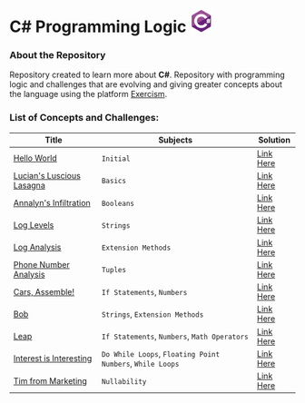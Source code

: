 # C# Programming Logic <img src="https://raw.githubusercontent.com/devicons/devicon/master/icons/csharp/csharp-original.svg" alt="csharp" width="40" height="40"/>
### About the Repository

Repository created to learn more about **C#**. Repository with programming logic and challenges that are evolving and
giving greater concepts about the language using the platform [Exercism](https://exercism.org/).

### List of Concepts and Challenges:

| Title                                                 | Subjects                       | Solution                                                        | 
|-------------------------------------------------------|--------------------------------|-----------------------------------------------------------------|
| [Hello World](hello-world)                            | `Initial`                      | [Link Here](hello-world/HelloWorld.cs)                          |
| [Lucian's Luscious Lasagna](lucians-luscious-lasagna) | `Basics`                       | [Link Here](lucians-luscious-lasagna/LuciansLusciousLasagna.cs) |
| [Annalyn's Infiltration](annalyns-infiltration)       | `Booleans`                     | [Link Here](annalyns-infiltration/AnnalynsInfiltration.cs)      |
| [Log Levels](log-levels)                              | `Strings`                      | [Link Here](log-levels/LogLevels.cs)                            |
| [Log Analysis](log-analysis)                          | `Extension Methods`            | [Link Here](log-analysis/LogAnalysis.cs)                        |
| [Phone Number Analysis](phone-number-analysis)        | `Tuples`                       | [Link Here](phone-number-analysis/PhoneNumberAnalysis.cs)       |
| [Cars, Assemble!](cars-assemble)                      | `If Statements`, `Numbers`     | [Link Here](cars-assemble/CarsAssemble.cs)                      |
| [Bob](bob)                                            | `Strings`, `Extension Methods` | [Link Here](bob/Bob.cs)                                         |
| [Leap](leap)                                          | `If Statements`, `Numbers`,  `Math Operators` | [Link Here](leap/Leap.cs)                                        |
| [Interest is Interesting](interest-is-interesting)    | `Do While Loops`, `Floating Point Numbers`,  `While Loops`  | [Link Here](interest-is-interesting/InterestIsInteresting.cs)                                      |
| [Tim from Marketing](tim-from-marketing)              | `Nullability`  | [Link Here](tim-from-marketing/TimFromMarketing.cs)                                        |